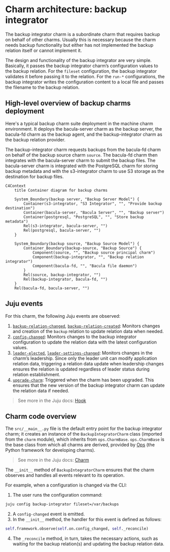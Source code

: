 # Charm architecture: backup integrator

The backup integrator charm is a subordinate charm that requires backup 
on behalf of other charms. Usually this is necessary because the charm
needs backup functionality but either has not implemented the backup
relation itself or cannot implement it.

The design and functionality of the backup integrator are very simple.
Basically, it passes the backup integrator charm’s configuration values 
to the backup relation. For the `fileset` configuration, the backup 
integrator validates it before passing it to the relation. For the 
`run-*` configurations, the backup integrator writes the configuration
content to a local file and passes the filename to the backup relation.

## High-level overview of backup charms deployment

Here's a typical backup charm suite deployment in the machine charm
environment. It deploys the bacula-server charm as the backup server,
the bacula-fd charm as the backup agent, and the backup-integrator charm
as the backup relation provider.

The backup-integrator charm requests backups from the bacula-fd charm on
behalf of the backup source charm `source`. The bacula-fd charm then
integrates with the bacula-server charm to submit the backup files. The
bacula-server charm is integrated with the PostgreSQL charm for storing
backup metadata and with the s3-integrator charm to use S3 storage as
the destination for backup files.

```mermaid
C4Context
    title Container diagram for backup charms

    System_Boundary(backup server, "Backup Server Model") {
        Container(s3-integrator, "S3 Integrator", "", "Provide backup destination")
        Container(bacula-server, "Bacula Server", "", "Backup server")
        Container(postgresql, "PostgreSQL", "", "Store backup metadata")
        Rel(s3-integrator, bacula-server, "")
        Rel(postgresql, bacula-server, "")
    }

    System_Boundary(backup source, "Backup Source Model") {
        Container_Boundary(backup-source, "Backup Source") {
            Component(source, "", "Backup source principal charm")
            Component(backup-integrator, "", "Backup relation integrator")
            Component(bacula-fd, "", "Bacula file daemon")
        }
        Rel(source, backup-integrator, "")
        Rel(backup-integrator, bacula-fd, "")
    }
    Rel(bacula-fd, bacula-server, "")
```

## Juju events

For this charm, the following Juju events are observed:

1. [`backup-relation-changed`](https://documentation.ubuntu.com/juju/latest/reference/hook/index.html#endpoint-relation-changed), 
   [`backup-relation-created`](https://documentation.ubuntu.com/juju/latest/reference/hook/index.html#endpoint-relation-created):
   Monitors changes and creation of the `backup` relation to update
   relation data when needed.
2. [`config-changed`](https://documentation.ubuntu.com/juju/latest/reference/hook/index.html#config-changed):
   Monitors changes to the backup integrator configuration to update the
   relation data with the latest configuration values.
3. [`leader-elected`](https://documentation.ubuntu.com/juju/latest/reference/hook/index.html#leader-elected), 
   [`leader-settings-changed`](https://documentation.ubuntu.com/juju/latest/reference/hook/index.html#leader-settings-changed):
   Monitors changes in the charm’s leadership. Since only the leader
   unit can modify application relation data, triggering a relation data
   update when leadership changes ensures the relation is updated
   regardless of leader status during relation establishment.
4. [`upgrade-charm`](https://documentation.ubuntu.com/juju/latest/reference/hook/index.html#upgrade-charm):
   Triggered when the charm has been upgraded. This ensures that the new
   version of the backup integrator charm can update the relation data
   if needed.

> See more in the Juju docs: [Hook](https://documentation.ubuntu.com/juju/latest/user/reference/hook/)

## Charm code overview

The `src/__main__.py` file is the default entry point for the backup
integrator charm; it creates an instance of the `BackupIntegratorCharm`
class (imported from the `charm` module), which inherits from
`ops.CharmBase`. `ops.CharmBase` is the base class from which all charms
are derived, provided
by [Ops](https://ops.readthedocs.io/en/latest/index.html) (the Python
framework for developing charms).

> See more in the Juju docs: [Charm](https://documentation.ubuntu.com/juju/latest/user/reference/charm/)

The `__init__` method of `BackupIntegratorCharm` ensures that the charm
observes and handles all events relevant to its operation.

For example, when a configuration is changed via the CLI:

1. The user runs the configuration command:

```bash
juju config backup-integrator fileset=/var/backups
```

2. A `config-changed` event is emitted.
3. In the `__init__` method, the handler for this event is defined as
   follows:

```python
self.framework.observe(self.on.config_changed, self._reconcile)
```

4. The `_reconcile` method, in turn, takes the necessary actions, such
   as waiting for the backup relation(s) and updating the backup
   relation data.
